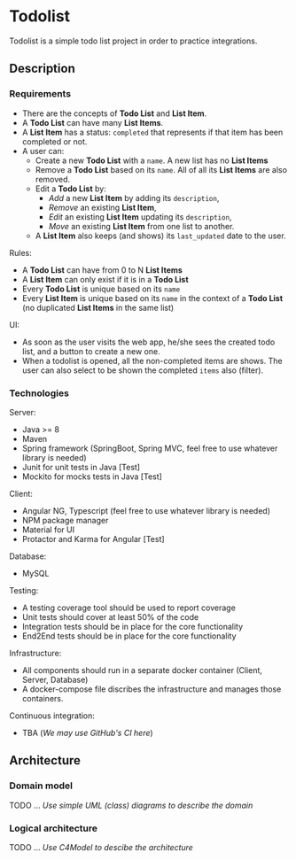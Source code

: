 # Todolist

Todolist is a simple todo list project in order to practice integrations. 

## Description

### Requirements
- There are the concepts of **Todo List** and **List Item**.
- A **Todo List** can have many **List Items**.
- A **List Item** has a status: `completed` that represents if that item has been completed or not.
- A user can:
  - Create a new **Todo List** with a `name`. A new list has no **List Items**
  - Remove a **Todo List** based on its `name`. All of all its **List Items** are also removed.
  - Edit a **Todo List** by:
    - *Add* a new **List Item** by adding its `description`,
    - *Remove* an existing **List Item**,
    - *Edit* an existing **List Item** updating its `description`,
    - *Move* an existing **List Item** from one list to another.
  - A **List Item** also keeps (and shows) its `last_updated` date to the user.

Rules:
 - A **Todo List** can have from 0 to N **List Items**
 - A **List Item** can only exist if it is in a **Todo List**
 - Every **Todo List** is unique based on its `name`
 - Every **List Item** is unique based on its `name` in the context of a **Todo List** (no duplicated **List Items** in the same list)
 
 UI: 
 - As soon as the user visits the web app, he/she sees the created todo list, and a button to create a new one.
 - When a todolist is opened, all the non-completed items are shows. The user can also select to be shown the completed `items` also (filter).

### Technologies 
Server:
- Java >= 8
- Maven
- Spring framework (SpringBoot, Spring MVC, feel free to use whatever library is needed)
- Junit for unit tests in Java [Test]
- Mockito for mocks tests in Java [Test]

Client:
- Angular NG, Typescript (feel free to use whatever library is needed)
- NPM package manager
- Material for UI
- Protactor and Karma for Angular [Test]

Database:
- MySQL

Testing:
- A testing coverage tool should be used to report coverage
- Unit tests should cover at least 50% of the code
- Integration tests should be in place for the core functionality
- End2End tests should be in place for the core functionality

Infrastructure:
- All components should run in a separate docker container (Client, Server, Database)
- A docker-compose file discribes the infrastructure and manages those containers.

Continuous integration:
- TBA (*We may use GitHub's CI here*)

## Architecture

### Domain model
TODO ...
*Use simple UML (class) diagrams to describe the domain*

### Logical architecture
TODO ...
*Use C4Model to descibe the architecture*
